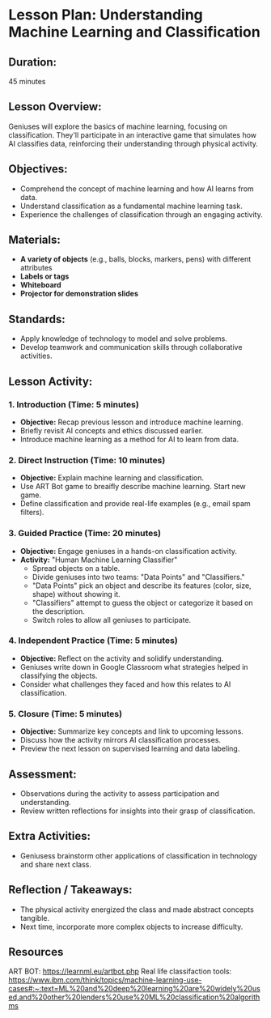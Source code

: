# Lesson Plan: Understanding Machine Learning and Classification

## **Duration:**
45 minutes

## **Lesson Overview:**
Geniuses will explore the basics of machine learning, focusing on classification. They'll participate in an interactive game that simulates how AI classifies data, reinforcing their understanding through physical activity.

## **Objectives:**
- Comprehend the concept of machine learning and how AI learns from data.
- Understand classification as a fundamental machine learning task.
- Experience the challenges of classification through an engaging activity.

## **Materials:**
- **A variety of objects** (e.g., balls, blocks, markers, pens) with different attributes
- **Labels or tags**
- **Whiteboard**
- **Projector for demonstration slides**

## **Standards:**
- Apply knowledge of technology to model and solve problems.
- Develop teamwork and communication skills through collaborative activities.

## **Lesson Activity:**

### 1. **Introduction (Time: 5 minutes)**
   - **Objective:** Recap previous lesson and introduce machine learning.
   - Briefly revisit AI concepts and ethics discussed earlier.
   - Introduce machine learning as a method for AI to learn from data.

### 2. **Direct Instruction (Time: 10 minutes)**
   - **Objective:** Explain machine learning and classification.
   - Use ART Bot game to breaifly describe machine learning. Start new game.
   - Define classification and provide real-life examples (e.g., email spam filters).

### 3. **Guided Practice (Time: 20 minutes)**
   - **Objective:** Engage geniuses in a hands-on classification activity.
   - **Activity:** "Human Machine Learning Classifier"
     - Spread objects on a table.
     - Divide geniuses into two teams: "Data Points" and "Classifiers."
     - "Data Points" pick an object and describe its features (color, size, shape) without showing it.
     - "Classifiers" attempt to guess the object or categorize it based on the description.
     - Switch roles to allow all geniuses to participate.

### 4. **Independent Practice (Time: 5 minutes)**
   - **Objective:** Reflect on the activity and solidify understanding.
   - Geniuses write down in Google Classroom what strategies helped in classifying the objects.
   - Consider what challenges they faced and how this relates to AI classification.

### 5. **Closure (Time: 5 minutes)**
   - **Objective:** Summarize key concepts and link to upcoming lessons.
   - Discuss how the activity mirrors AI classification processes.
   - Preview the next lesson on supervised learning and data labeling.

## **Assessment:**
- Observations during the activity to assess participation and understanding.
- Review written reflections for insights into their grasp of classification.

## **Extra Activities:**
- Geniusess brainstorm other applications of classification in technology and share next class.

## **Reflection / Takeaways:**
- The physical activity energized the class and made abstract concepts tangible.
- Next time, incorporate more complex objects to increase difficulty.

## Resources
ART BOT: https://learnml.eu/artbot.php
Real life classifaction tools: https://www.ibm.com/think/topics/machine-learning-use-cases#:~:text=ML%20and%20deep%20learning%20are%20widely%20used,and%20other%20lenders%20use%20ML%20classification%20algorithms
